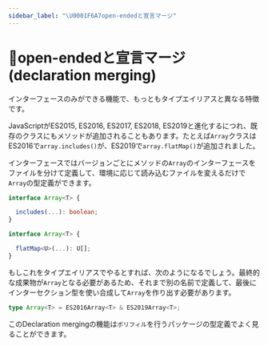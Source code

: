 ```yaml
---
sidebar_label: "\U0001F6A7open-endedと宣言マージ"
---
```


# 🚧open-endedと宣言マージ(declaration merging)

インターフェースのみができる機能で、もっともタイプエイリアスと異なる特徴です。

JavaScriptがES2015, ES2016, ES2017, ES2018, ES2019と進化するにつれ、既存のクラスにもメソッドが追加されることもあります。たとえば`Array`クラスはES2016で`array.includes()`が、ES2019で`array.flatMap()`が追加されました。

インターフェースではバージョンごとにメソッドの`Array`のインターフェースをファイルを分けて定義して、環境に応じて読み込むファイルを変えるだけで`Array`の型定義ができます。

```ts title="ES2016.array.ts"
interface Array<T> {

  includes(...): boolean;
}
```

```ts title="ES2019.array.ts"
interface Array<T> {

  flatMap<U>(...): U[];
}
```

もしこれをタイプエイリアスでやるとすれば、次のようになるでしょう。最終的な成果物が`Array`となる必要があるため、それまで別の名前で定義して、最後にインターセクション型を使い合成して`Array`を作り出す必要があります。

```ts
type Array<T> = ES2016Array<T> & ES2019Array<T>;
```

このDeclaration mergingの機能は`ポリフィル`を行うパッケージの型定義でよく見ることができます。
